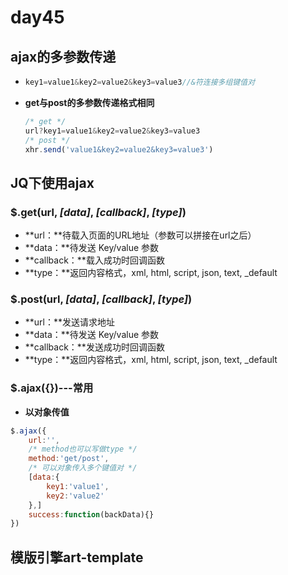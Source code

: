 # day45

## ajax的多参数传递

- ```js
  key1=value1&key2=value2&key3=value3//&符连接多组键值对
  ```

- **get与post的多参数传递格式相同**

  ```js
  /* get */
  url?key1=value1&key2=value2&key3=value3
  /* post */
  xhr.send('value1&key2=value2&key3=value3')
  ```

## JQ下使用ajax

### $.get(url, *[data]*, *[callback]*, *[type]*)

- **url：**待载入页面的URL地址（参数可以拼接在url之后）
- **data：**待发送 Key/value 参数
- **callback：**载入成功时回调函数
- **type：**返回内容格式，xml, html, script, json, text, _default

### $.post(url, *[data]*, *[callback]*, *[type]*)

- **url：**发送请求地址
- **data：**待发送 Key/value 参数
- **callback：**发送成功时回调函数
- **type：**返回内容格式，xml, html, script, json, text, _default

### $.ajax({})---常用

- **以对象传值**

```js
$.ajax({
    url:'',
    /* method也可以写做type */
    method:'get/post',
    /* 可以对象传入多个键值对 */
    [data:{
        key1:'value1',
        key2:'value2'
    },]
    success:function(backData){}
})
```















## 模版引擎art-template

